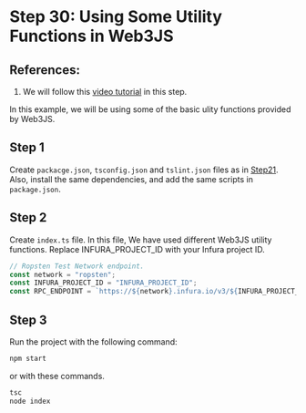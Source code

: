 # Step 30: Using Some Utility Functions in Web3JS

## References:

1.  We will follow this [video tutorial](https://www.youtube.com/watch?v=C5Kv77_AUFE&list=PLS5SEs8ZftgXlCGXNfzKdq7nGBcIaVOdN&index=8) in this step.

In this example, we will be using some of the basic ulity functions provided by Web3JS.

## Step 1

Create `packacge.json`, `tsconfig.json` and `tslint.json` files as in [Step21](../step21_web3_node_getbalance). Also, install the same dependencies, and add the same scripts in `package.json`.

## Step 2

Create `index.ts` file. In this file, We have used different Web3JS utility functions. Replace INFURA_PROJECT_ID with your Infura project ID.

```ts
// Ropsten Test Network endpoint.
const network = "ropsten";
const INFURA_PROJECT_ID = "INFURA_PROJECT_ID";
const RPC_ENDPOINT = `https://${network}.infura.io/v3/${INFURA_PROJECT_ID}`;
```

## Step 3

Run the project with the following command:

```bash
npm start
```

or with these commands.

```bash
tsc
node index
```
